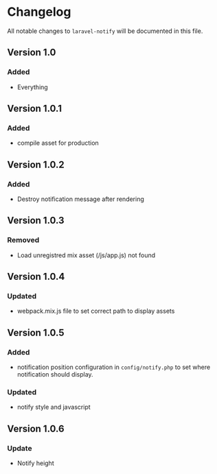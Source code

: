 # Changelog

All notable changes to `laravel-notify` will be documented in this file.

## Version 1.0
### Added
- Everything

## Version 1.0.1
### Added
- compile asset for production

## Version 1.0.2
### Added
- Destroy notification message after rendering

## Version 1.0.3
### Removed
- Load unregistred mix asset (/js/app.js) not found 

## Version 1.0.4
### Updated
- webpack.mix.js file to set correct path to display assets

## Version 1.0.5
### Added
- notification position configuration in `config/notify.php` to set where notification should display.

### Updated
- notify style and javascript

## Version 1.0.6
### Update
- Notify height
